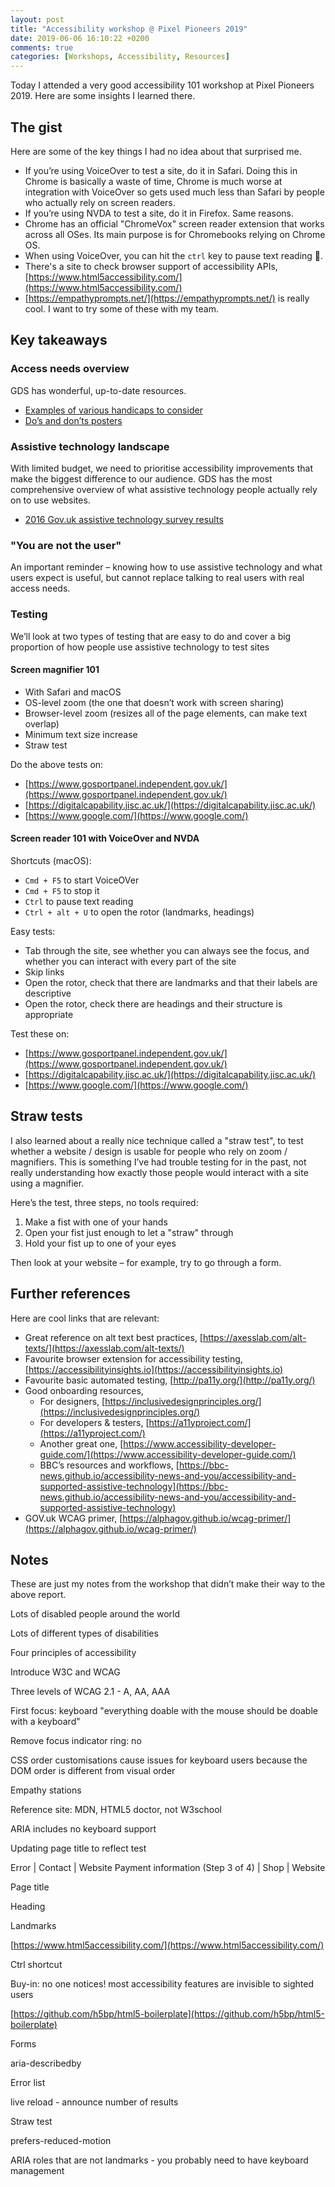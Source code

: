 ```yaml
---
layout: post
title: "Accessibility workshop @ Pixel Pioneers 2019"
date: 2019-06-06 16:10:22 +0200
comments: true
categories: [Workshops, Accessibility, Resources]
---
```


Today I attended a very good accessibility 101 workshop at Pixel Pioneers 2019. Here are some insights I learned there.

<!-- more -->

## The gist

Here are some of the key things I had no idea about that surprised me.

- If you’re using VoiceOver to test a site, do it in Safari. Doing this in Chrome is basically a waste of time, Chrome is much worse at integration with VoiceOver so gets used much less than Safari by people who actually rely on screen readers.
- If you’re using NVDA to test a site, do it in Firefox. Same reasons.
- Chrome has an official "ChromeVox" screen reader extension that works across all OSes. Its main purpose is for Chromebooks relying on Chrome OS.
- When using VoiceOver, you can hit the `ctrl` key to pause text reading 🤯.
- There's a site to check browser support of accessibility APIs, [https://www.html5accessibility.com/](https://www.html5accessibility.com/)
- [https://empathyprompts.net/](https://empathyprompts.net/) is really cool. I want to try some of these with my team.

## Key takeaways

### Access needs overview

GDS has wonderful, up-to-date resources.

- [Examples of various handicaps to consider](https://accessibility.blog.gov.uk/2016/05/16/consider-the-range-of-people-that-will-use-your-product-or-service/)
- [Do’s and don’ts posters](https://accessibility.blog.gov.uk/2016/09/02/dos-and-donts-on-designing-for-accessibility/)

### Assistive technology landscape

With limited budget, we need to prioritise accessibility improvements that make the biggest difference to our audience. GDS has the most comprehensive overview of what assistive technology people actually rely on to use websites.

- [2016 Gov.uk assistive technology survey results](https://accessibility.blog.gov.uk/2016/11/01/results-of-the-2016-gov-uk-assistive-technology-survey/)

### "You are not the user"

An important reminder – knowing how to use assistive technology and what users expect is useful, but cannot replace talking to real users with real access needs.

### Testing

We’ll look at two types of testing that are easy to do and cover a big proportion of how people use assistive technology to test sites

#### Screen magnifier 101

- With Safari and macOS
- OS-level zoom (the one that doesn’t work with screen sharing)
- Browser-level zoom (resizes all of the page elements, can make text overlap)
- Minimum text size increase
- Straw test

Do the above tests on:

- [https://www.gosportpanel.independent.gov.uk/](https://www.gosportpanel.independent.gov.uk/)
- [https://digitalcapability.jisc.ac.uk/](https://digitalcapability.jisc.ac.uk/)
- [https://www.google.com/](https://www.google.com/)

#### Screen reader 101 with VoiceOver and NVDA

Shortcuts (macOS):

- `Cmd + F5` to start VoiceOVer
- `Cmd + F5` to stop it
- `Ctrl` to pause text reading
- `Ctrl + alt + U` to open the rotor (landmarks, headings)

Easy tests:

- Tab through the site, see whether you can always see the focus, and whether you can interact with every part of the site
- Skip links
- Open the rotor, check that there are landmarks and that their labels are descriptive
- Open the rotor, check there are headings and their structure is appropriate

Test these on:

- [https://www.gosportpanel.independent.gov.uk/](https://www.gosportpanel.independent.gov.uk/)
- [https://digitalcapability.jisc.ac.uk/](https://digitalcapability.jisc.ac.uk/)
- [https://www.google.com/](https://www.google.com/)

## Straw tests

I also learned about a really nice technique called a "straw test", to test whether a website / design is usable for people who rely on zoom / magnifiers. This is something I’ve had trouble testing for in the past, not really understanding how exactly those people would interact with a site using a magnifier.

Here’s the test, three steps, no tools required:

1. Make a fist with one of your hands
2. Open your fist just enough to let a "straw" through
3. Hold your fist up to one of your eyes

Then look at your website – for example, try to go through a form.

## Further references

Here are cool links that are relevant:

- Great reference on alt text best practices, [https://axesslab.com/alt-texts/](https://axesslab.com/alt-texts/)
- Favourite browser extension for accessibility testing, [https://accessibilityinsights.io](https://accessibilityinsights.io)
- Favourite basic automated testing, [http://pa11y.org/](http://pa11y.org/)
- Good onboarding resources,
  - For designers, [https://inclusivedesignprinciples.org/](https://inclusivedesignprinciples.org/)
  - For developers & testers, [https://a11yproject.com/](https://a11yproject.com/)
  - Another great one, [https://www.accessibility-developer-guide.com/](https://www.accessibility-developer-guide.com/)
  - BBC’s resources and workflows, [https://bbc-news.github.io/accessibility-news-and-you/accessibility-and-supported-assistive-technology](https://bbc-news.github.io/accessibility-news-and-you/accessibility-and-supported-assistive-technology)
- GOV.uk WCAG primer, [https://alphagov.github.io/wcag-primer/](https://alphagov.github.io/wcag-primer/)

## Notes

These are just my notes from the workshop that didn’t make their way to the above report.

Lots of disabled people around the world

Lots of different types of disabilities

Four principles of accessibility

Introduce W3C and WCAG

Three levels of WCAG 2.1 - A, AA, AAA

First focus: keyboard "everything doable with the mouse should be doable with a keyboard"

Remove focus indicator ring: no

CSS order customisations cause issues for keyboard users because the DOM order is different from visual order

Empathy stations

Reference site: MDN, HTML5 doctor, not W3school

ARIA includes no keyboard support

Updating page title to reflect test

Error | Contact | Website
Payment information (Step 3 of 4) | Shop | Website

Page title

Heading

Landmarks

[https://www.html5accessibility.com/](https://www.html5accessibility.com/)

Ctrl shortcut

Buy-in: no one notices! most accessibility features are invisible to sighted users

[https://github.com/h5bp/html5-boilerplate](https://github.com/h5bp/html5-boilerplate)

Forms

aria-describedby

Error list

live reload - announce number of results

Straw test

prefers-reduced-motion

ARIA roles that are not landmarks - you probably need to have keyboard management
